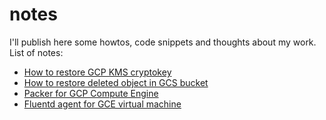 # notes
I'll publish here some howtos, code snippets and thoughts about my work.
List of notes:
- [How to restore GCP KMS cryptokey](how_to_restore_kms_cryptokey.md)
- [How to restore deleted object in GCS bucket](how_to_restore_deleted_object_in_gcs_bucket.md)
- [Packer for GCP Compute Engine](packer_gcp.md)
- [Fluentd agent for GCE virtual machine](fluentd_mongo_gce.md)
